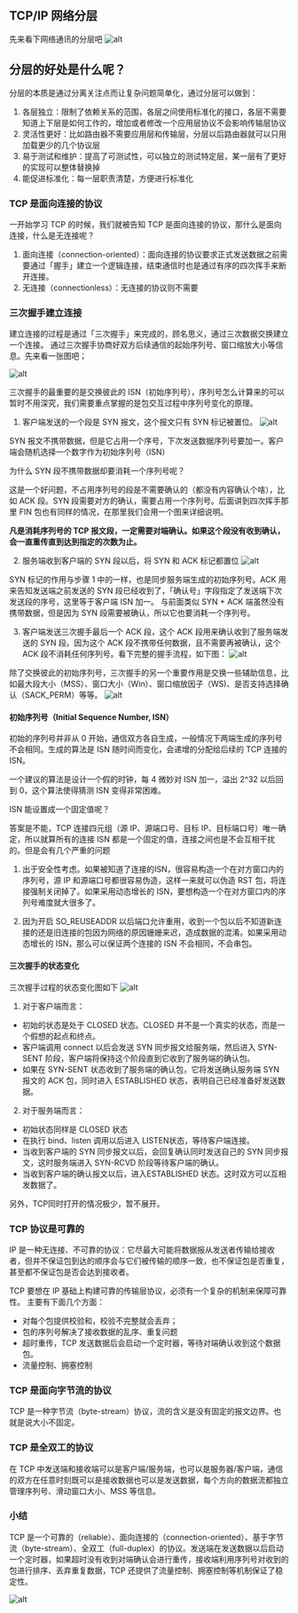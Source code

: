 ## TCP/IP 网络分层
先来看下网络通讯的分层吧
![alt](./images/network.png)

## 分层的好处是什么呢？
分层的本质是通过分离关注点而让复杂问题简单化，通过分层可以做到：
1. 各层独立：限制了依赖关系的范围，各层之间使用标准化的接口，各层不需要知道上下层是如何工作的，增加或者修改一个应用层协议不会影响传输层协议
2. 灵活性更好：比如路由器不需要应用层和传输层，分层以后路由器就可以只用加载更少的几个协议层
3. 易于测试和维护：提高了可测试性，可以独立的测试特定层，某一层有了更好的实现可以整体替换掉
4. 能促进标准化：每一层职责清楚，方便进行标准化

### TCP 是面向连接的协议
一开始学习 TCP 的时候，我们就被告知 TCP 是面向连接的协议，那什么是面向连接，什么是无连接呢？
1. 面向连接（connection-oriented）：面向连接的协议要求正式发送数据之前需要通过「握手」建立一个逻辑连接，结束通信时也是通过有序的四次挥手来断开连接。
2. 无连接（connectionless）：无连接的协议则不需要

### 三次握手建立连接
建立连接的过程是通过「三次握手」来完成的，顾名思义，通过三次数据交换建立一个连接。 通过三次握手协商好双方后续通信的起始序列号、窗口缩放大小等信息。先来看一张图吧；

![alt](./images/tcp_sanci.png)

三次握手的最重要的是交换彼此的 ISN（初始序列号），序列号怎么计算来的可以暂时不用深究，我们需要重点掌握的是包交互过程中序列号变化的原理。

1. 客户端发送的一个段是 SYN 报文，这个报文只有 SYN 标记被置位。
![alt](./images/syn.png)

SYN 报文不携带数据，但是它占用一个序号，下次发送数据序列号要加一。客户端会随机选择一个数字作为初始序列号（ISN）

为什么 SYN 段不携带数据却要消耗一个序列号呢？

这是一个好问题，不占用序列号的段是不需要确认的（都没有内容确认个啥），比如 ACK 段。SYN 段需要对方的确认，需要占用一个序列号。后面讲到四次挥手那里 FIN 包也有同样的情况，在那里我们会用一个图来详细说明。

**凡是消耗序列号的 TCP 报文段，一定需要对端确认。如果这个段没有收到确认，会一直重传直到达到指定的次数为止。**

2. 服务端收到客户端的 SYN 段以后，将 SYN 和 ACK 标记都置位
![alt](./images/ack.png)

SYN 标记的作用与步骤 1 中的一样，也是同步服务端生成的初始序列号。ACK 用来告知发送端之前发送的 SYN 段已经收到了，「确认号」字段指定了发送端下次发送段的序号，这里等于客户端 ISN 加一。 与前面类似 SYN + ACK 端虽然没有携带数据，但是因为 SYN 段需要被确认，所以它也要消耗一个序列号。

3. 客户端发送三次握手最后一个 ACK 段，这个 ACK 段用来确认收到了服务端发送的 SYN 段。因为这个 ACK 段不携带任何数据，且不需要再被确认，这个 ACK 段不消耗任何序列号。看下完整的握手流程，如下图：
![alt](./images/syn_ack.png)

除了交换彼此的初始序列号，三次握手的另一个重要作用是交换一些辅助信息，比如最大段大小（MSS）、窗口大小（Win）、窗口缩放因子（WS)、是否支持选择确认（SACK_PERM）等等。
![alt](./images/jiaohuan.png)

#### 初始序列号（Initial Sequence Number, ISN）
初始的序列号并非从 0 开始，通信双方各自生成，一般情况下两端生成的序列号不会相同。生成的算法是 ISN 随时间而变化，会递增的分配给后续的 TCP 连接的 ISN。

一个建议的算法是设计一个假的时钟，每 4 微妙对 ISN 加一，溢出 2^32 以后回到 0，这个算法使得猜测 ISN 变得非常困难。

ISN 能设置成一个固定值呢？

答案是不能，TCP 连接四元组（源 IP、源端口号、目标 IP、目标端口号）唯一确定，所以就算所有的连接 ISN 都是一个固定的值，连接之间也是不会互相干扰的。但是会有几个严重的问题
1. 出于安全性考虑。如果被知道了连接的ISN，很容易构造一个在对方窗口内的序列号，源 IP 和源端口号都很容易伪造，这样一来就可以伪造 RST 包，将连接强制关闭掉了。如果采用动态增长的 ISN，要想构造一个在对方窗口内的序列号难度就大很多了。

2. 因为开启 SO_REUSEADDR 以后端口允许重用，收到一个包以后不知道新连接的还是旧连接的包因为网络的原因姗姗来迟，造成数据的混淆。如果采用动态增长的 ISN，那么可以保证两个连接的 ISN 不会相同，不会串包。

#### 三次握手的状态变化
三次握手过程的状态变化图如下
![alt](./images/tcp_status.png)
1. 对于客户端而言：
- 初始的状态是处于 CLOSED 状态。CLOSED 并不是一个真实的状态，而是一个假想的起点和终点。
- 客户端调用 connect 以后会发送 SYN 同步报文给服务端，然后进入 SYN-SENT 阶段，客户端将保持这个阶段直到它收到了服务端的确认包。
- 如果在 SYN-SENT 状态收到了服务端的确认包，它将发送确认服务端 SYN 报文的 ACK 包，同时进入 ESTABLISHED 状态，表明自己已经准备好发送数据。

2. 对于服务端而言：
- 初始状态同样是 CLOSED 状态
- 在执行 bind、listen 调用以后进入 LISTEN状态，等待客户端连接。
- 当收到客户端的 SYN 同步报文以后，会回复确认同时发送自己的 SYN 同步报文，这时服务端进入 SYN-RCVD 阶段等待客户端的确认。
- 当收到客户端的确认报文以后，进入ESTABLISHED 状态。这时双方可以互相发数据了。

另外，TCP同时打开的情况极少，暂不展开。

### TCP 协议是可靠的
IP 是一种无连接、不可靠的协议：它尽最大可能将数据报从发送者传输给接收者，但并不保证包到达的顺序会与它们被传输的顺序一致，也不保证包是否重复，甚至都不保证包是否会达到接收者。

TCP 要想在 IP 基础上构建可靠的传输层协议，必须有一个复杂的机制来保障可靠性。 主要有下面几个方面：
- 对每个包提供校验和，校验不完整就会丢弃；
- 包的序列号解决了接收数据的乱序、重复问题
- 超时重传，TCP 发送数据后会启动一个定时器，等待对端确认收到这个数据包。
- 流量控制、拥塞控制

### TCP 是面向字节流的协议
TCP 是一种字节流（byte-stream）协议，流的含义是没有固定的报文边界。也就是说大小不固定。

### TCP 是全双工的协议
在 TCP 中发送端和接收端可以是客户端/服务端，也可以是服务器/客户端，通信的双方在任意时刻既可以是接收数据也可以是发送数据，每个方向的数据流都独立管理序列号、滑动窗口大小、MSS 等信息。

### 小结
TCP 是一个可靠的（reliable）、面向连接的（connection-oriented）、基于字节流（byte-stream）、全双工（full-duplex）的协议。发送端在发送数据以后启动一个定时器，如果超时没有收到对端确认会进行重传，接收端利用序列号对收到的包进行排序、丢弃重复数据，TCP 还提供了流量控制、拥塞控制等机制保证了稳定性。

![alt](./images/tcp_gl.png)


